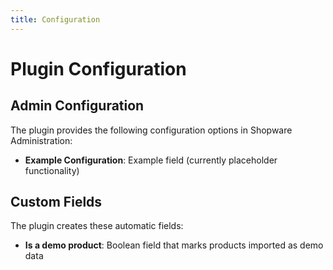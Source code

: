 ```yaml
---
title: Configuration
---
```

# Plugin Configuration

## Admin Configuration
The plugin provides the following configuration options in Shopware Administration:

- **Example Configuration**: Example field (currently placeholder functionality)

## Custom Fields
The plugin creates these automatic fields:
- **Is a demo product**: Boolean field that marks products imported as demo data